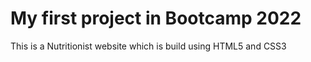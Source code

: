 <h1>My first project in Bootcamp 2022</h1>
<p>This is a Nutritionist website which is build using HTML5 and CSS3</p>
